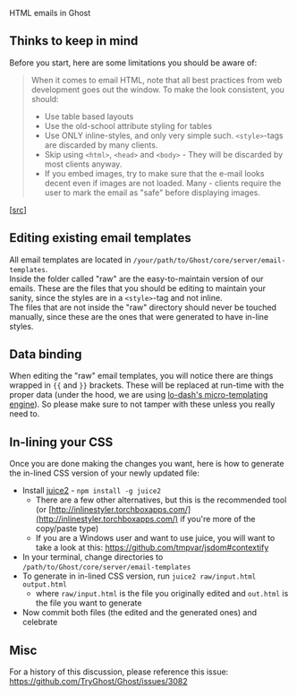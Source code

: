 HTML emails in Ghost


## Thinks to keep in mind
Before you start, here are some limitations you should be aware of:
> When it comes to email HTML, note that all best practices from web development goes out the window. To make the look consistent, you should:
> - Use table based layouts
> - Use the old-school attribute styling for tables
> - Use ONLY inline-styles, and only very simple such. ```<style>```-tags are discarded by many clients.
> - Skip using ```<html>```, ```<head>``` and ```<body>``` - They will be discarded by most clients anyway.
> - If you embed images, try to make sure that the e-mail looks decent even if images are not loaded. Many - clients require the user to mark the email as "safe" before displaying images.

[[src](http://stackoverflow.com/a/2935522/1021300)]


## Editing existing email templates
All email templates are located in ```/your/path/to/Ghost/core/server/email-templates```.  
Inside the folder called "raw" are the easy-to-maintain version of our emails. These are the files that you should be editing to maintain your sanity, since the styles are in a ```<style>```-tag and not inline.  
The files that are not inside the "raw" directory should never be touched manually, since these are the ones that were generated to have in-line styles.  

## Data binding
When editing the "raw" email templates, you will notice there are things wrapped in ```{{``` and  ```}}``` brackets. These will be replaced at run-time with the proper data (under the hood, we are using [lo-dash's micro-templating engine](http://lodash.com/docs#template)). So please make sure to not tamper with these unless you really need to.

## In-lining your CSS
Once you are done making the changes you want, here is how to generate the in-lined CSS version of your newly updated file:
- Install [juice2](https://www.npmjs.org/package/juice2) - ```npm install -g juice2 ```
  - There are a few other alternatives, but this is the recommended tool (or [http://inlinestyler.torchboxapps.com/](http://inlinestyler.torchboxapps.com/) if you're more of the copy/paste type)
  - If you are a Windows user and want to use juice, you will want to take a look at this: https://github.com/tmpvar/jsdom#contextify
- In your terminal, change directories to ```/path/to/Ghost/core/server/email-templates```
- To generate in in-lined CSS version, run ```juice2 raw/input.html output.html```
  - where ```raw/input.html``` is the file you originally edited and ```out.html``` is the file you want to generate
- Now commit both files (the edited and the generated ones) and celebrate


## Misc
For a history of this discussion, please reference this issue: https://github.com/TryGhost/Ghost/issues/3082